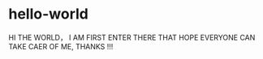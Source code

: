 # hello-world
HI THE WORLD， I AM FIRST ENTER THERE THAT HOPE EVERYONE CAN TAKE CAER OF ME, THANKS !!!

